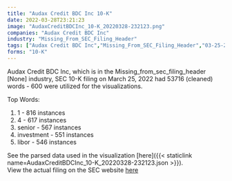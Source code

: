 ```yaml
---
title: "Audax Credit BDC Inc 10-K"
date: 2022-03-28T23:21:23
image: "AudaxCreditBDCInc_10-K_20220328-232123.png"
companies: "Audax Credit BDC Inc"
industry: "Missing_From_SEC_Filing_Header"
tags: ["Audax Credit BDC Inc","Missing_From_SEC_Filing_Header","03-25-2022","10-K"]
forms: "10-K"
---
```

Audax Credit BDC Inc, which is in the Missing_from_sec_filing_header [None] industry, SEC 10-K filing on March 25, 2022 had 53716 (cleaned) words - 600 were utilized for the visualizations.

Top Words:
1. 1 - 816 instances
2. 4 - 617 instances
3. senior - 567 instances
4. investment - 551 instances
5. libor - 546 instances


See the parsed data used in the visualization [here]({{< staticlink name=AudaxCreditBDCInc_10-K_20220328-232123.json >}}).  
View the actual filing on the SEC website [here](https://www.sec.gov/Archives/edgar/data/1633858/0001104659-22-038183.txt)